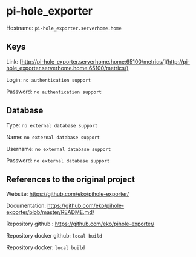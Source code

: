 # pi-hole_exporter
Hostname: `pi-hole_exporter.serverhome.home`

## Keys
Link: [http://pi-hole_exporter.serverhome.home:65100/metrics/](http://pi-hole_exporter.serverhome.home:65100/metrics/)

Login: `no authentication support`

Password: `no authentication support`

## Database
Type: `no external database support`

Name: `no external database support`

Username: `no external database support`

Password: `no external database support`

## References to the original project
Website: https://github.com/eko/pihole-exporter/

Documentation: https://github.com/eko/pihole-exporter/blob/master/README.md/

Repository github : https://github.com/eko/pihole-exporter/

Repository docker github: `local build`

Repository docker: `local build`